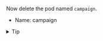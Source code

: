 Now delete the pod named `campaign`.

- Name: campaign

<details>
  <summary>Tip</summary>
  <p>
  <code>kubectl delete pod --help</code>
  </p>
</details>